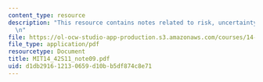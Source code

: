 ```yaml
---
content_type: resource
description: "This resource contains notes related to risk, uncertainty, and liability.\r\
  \n"
file: https://ol-ocw-studio-app-production.s3.amazonaws.com/courses/14-42-environmental-policy-and-economics-spring-2011/d1db291612130659d10bb5df874c8e71_MIT14_42S11_note09.pdf
file_type: application/pdf
resourcetype: Document
title: MIT14_42S11_note09.pdf
uid: d1db2916-1213-0659-d10b-b5df874c8e71
---
```

